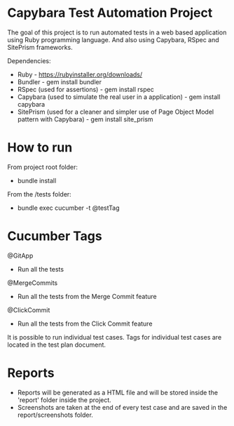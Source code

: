# Capybara Test Automation Project
The goal of this project is to run automated tests in a web based application using Ruby programming language. And also using Capybara, RSpec and SitePrism frameworks.

Dependencies:
- Ruby - https://rubyinstaller.org/downloads/
- Bundler - gem install bundler
- RSpec (used for assertions) - gem install rspec
- Capybara (used to simulate the real user in a application) - gem install capybara
- SitePrism (used for a cleaner and simpler use of Page Object Model pattern with Capybara) - gem install site_prism

# How to run

From project root folder:
- bundle install

From the /tests folder:
- bundle exec cucumber -t @testTag

# Cucumber Tags
@GitApp
- Run all the tests

@MergeCommits
- Run all the tests from the Merge Commit feature

@ClickCommit
- Run all the tests from the Click Commit feature

It is possible to run individual test cases. Tags for individual test cases are located in the test plan document.

# Reports
- Reports will be generated as a HTML file and will be stored inside the 'report' folder inside the project.
- Screenshots are taken at the end of every test case and are saved in the report/screenshots folder.
